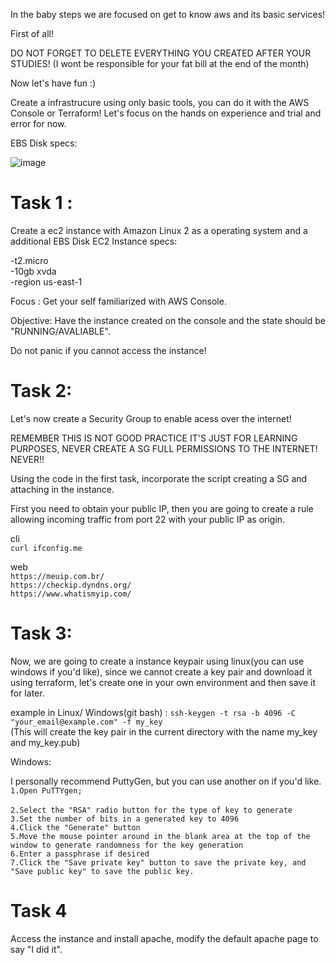 In the baby steps we are focused on get to know aws and its basic services!


First of all! 

DO NOT FORGET TO DELETE EVERYTHING YOU CREATED AFTER YOUR STUDIES!
(I wont be responsible for your fat bill at the end of the month)

Now let's have fun :) 

Create a infrastrucure using only basic tools, you can do it with the AWS Console or Terraform!
Let's focus on the hands on experience and trial and error for now.

EBS Disk specs:

![image](https://user-images.githubusercontent.com/40150118/185254293-b902f2cb-b221-4f73-ac9f-a3b97d17bcc4.png)


# Task 1 :
Create a ec2 instance with Amazon Linux 2 as a operating system and a additional EBS Disk 
EC2 Instance specs: 

-t2.micro <br>
-10gb xvda <br>
-region us-east-1 <br>

Focus : Get your self familiarized with AWS Console.

Objective: Have the instance created on the console and the state should be "RUNNING/AVALIABLE".

Do not panic if you cannot access the instance!


# Task 2:

Let's now create a Security Group to enable acess over the internet!

REMEMBER THIS IS NOT GOOD PRACTICE IT'S JUST FOR LEARNING PURPOSES, NEVER CREATE A SG FULL PERMISSIONS TO THE INTERNET! NEVER!!

Using the code in the first task, incorporate the script creating a SG and attaching in the instance.  

First you need to obtain your public IP, then you are going to create a rule allowing incoming traffic from port 22 with your public IP as origin.  

cli <br>
`curl ifconfig.me`

web <br>
`https://meuip.com.br/`<br>
`https://checkip.dyndns.org/`<br>
`https://www.whatismyip.com/`<br>



# Task 3:

Now, we are going to create a instance keypair using linux(you can use windows if you'd like), since we cannot create a key pair and download it using terraform, let's create one in your own environment and then save it for later.

example in Linux/ Windows(git bash) : 
`ssh-keygen -t rsa -b 4096 -C "your_email@example.com" -f my_key` <br>
(This will create the key pair in the current directory with the name my_key and my_key.pub)

Windows:

I personally recommend PuttyGen, but you can use another on if you'd like.
`1.Open PuTTYgen;` <br>  
`2.Select the "RSA" radio button for the type of key to generate`<br>
`3.Set the number of bits in a generated key to 4096 `<br>
`4.Click the "Generate" button`<br>
`5.Move the mouse pointer around in the blank area at the top of the window to generate randomness for the key generation` <br>
`6.Enter a passphrase if desired`<br>
`7.Click the "Save private key" button to save the private key, and "Save public key" to save the public key.`<br>

# Task 4

Access the instance and install apache, modify the default apache page to say "I did it".





